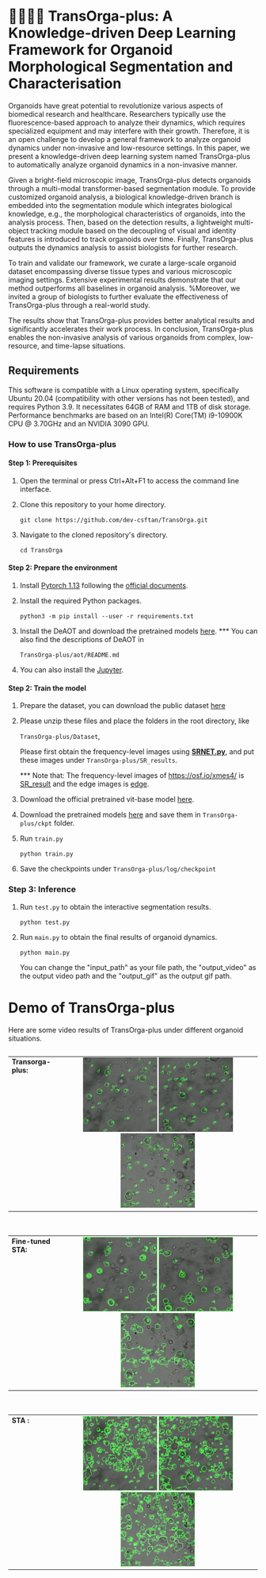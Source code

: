 # 🧑‍🔬🔬🦠 TransOrga-plus: A Knowledge-driven Deep Learning Framework for Organoid Morphological Segmentation and Characterisation

Organoids have great potential to revolutionize various aspects of biomedical research and healthcare. Researchers typically use the fluorescence-based approach to analyze their dynamics, which requires specialized equipment and may interfere with their growth. Therefore, it is an open challenge to develop a general framework to analyze organoid dynamics under non-invasive and low-resource settings. In this paper, we present a knowledge-driven deep learning system named TransOrga-plus to automatically analyze organoid dynamics in a non-invasive manner.

Given a bright-field microscopic image, TransOrga-plus detects organoids through a multi-modal transformer-based segmentation module. To provide customized organoid analysis, a biological knowledge-driven branch is embedded into the segmentation module which integrates biological knowledge, e.g., the morphological characteristics of organoids, into the analysis process. Then, based on the detection results, a lightweight multi-object tracking module based on the decoupling of visual and identity features is introduced to track organoids over time. Finally, TransOrga-plus outputs the dynamics analysis to assist biologists for further research.

To train and validate our framework, we curate a large-scale organoid dataset encompassing diverse tissue types and various microscopic imaging settings. Extensive experimental results demonstrate that our method outperforms all baselines in organoid analysis. %Moreover, we invited a group of biologists to further evaluate the effectiveness of TransOrga-plus through a real-world study. 

The results show that TransOrga-plus provides better analytical results and significantly accelerates their work process. In conclusion, TransOrga-plus enables the non-invasive analysis of various organoids from complex, low-resource, and time-lapse situations.

## Requirements
This software is compatible with a Linux operating system, specifically Ubuntu 20.04 (compatibility with other versions has not been tested), and requires Python 3.9. It necessitates 64GB of RAM and 1TB of disk storage. Performance benchmarks are based on an Intel(R) Core(TM) i9-10900K CPU @ 3.70GHz and an NVIDIA 3090 GPU.
### How to use TransOrga-plus 
#### Step 1: Prerequisites

1. Open the terminal or press Ctrl+Alt+F1 to access the command line interface.

2. Clone this repository to your home directory.

    ```
    git clone https://github.com/dev-csftan/TransOrga.git
    ```

3. Navigate to the cloned repository's directory.
    ```
    cd TransOrga
    ```


#### Step 2: Prepare the environment
1. Install [Pytorch 1.13](https://pytorch.org/) following the [official documents](https://pytorch.org/get-started/previous-versions/).
1. Install the required Python packages.

    ```
    python3 -m pip install --user -r requirements.txt
    ```
2. Install the DeAOT and download the pretrained models [here](https://github.com/chen-si-jia/DeAOT).
    *** You can also find the descriptions of DeAOT in
    ```
    TransOrga-plus/aot/README.md
    ```
3. You can also install the [Jupyter](https://jupyter.org/install).


#### Step 2: Train the model
1. Prepare the dataset, you can download the public dataset [here](https://osf.io/xmes4/)
2. Please unzip these files and place the folders in the root directory, like 

    `TransOrga-plus/Dataset`,
    
    Please first obtain the frequency-level images using **[SRNET.py](SRNet.py)**, and put these images under `TransOrga-plus/SR_results`.
    
    *** Note that: The frequency-level images of https://osf.io/xmes4/ is [SR_result](https://drive.google.com/file/d/1F0eUE39K6k09U5Ib7aHPvmsgOzLD-U5_/view?usp=sharing) and the edge images is [edge](https://drive.google.com/file/d/1DJslK0MAXTmoflxycCBbMOZKXjpCqMJc/view?usp=sharing).

3. Download the official pretrained vit-base model [here](https://drive.google.com/file/d/11UcqfiWLkDjOlUf2bQ17KKusi93lPXhn/view?usp=sharing).

4. Download the pretrained models [here](https://drive.google.com/drive/folders/1VzHqXmPPgQHFGAQc2a3H8XnC04fjOV12?usp=sharing) and save them in `TransOrga-plus/ckpt` folder.


5. Run `train.py`

    ```
    python train.py
    ```

6. Save the checkpoints under `TransOrga-plus/log/checkpoint`

<h3>Step 3: Inference</h3>

1. Run `test.py` to obtain the interactive segmentation results.

    ```
    python test.py
    ```

2. Run `main.py` to obtain the final results of organoid dynamics.

    ```
    python main.py
    ```

    You can change the "input_path" as your file path, the "output_video" as the output video path and the "output_gif" as the output gif path.


# Demo of TransOrga-plus
Here are some video results of TransOrga-plus under different organoid situations.
<div style="display: flex; flex-direction: column; align-items: flex-start; gap: 20px;">

  <table style="width: 100%;">
    <tr>
      <td style="vertical-align: top; text-align: left; width: 20%;">
        <strong>Transorga-plus:</strong><br>
      </td>
      <td style="text-align: center; width: 80%;">
        <img src="demo1.gif" alt="Demo 1" style="width: 150px;">
        <img src="demo2.gif" alt="Demo 2" style="width: 150px;">
        <img src="demo3.gif" alt="Demo 3" style="width: 150px;">
      </td>
    </tr>
  </table>

  <table style="width: 100%;">
    <tr>
      <td style="vertical-align: top; text-align: left; width: 20%;">
        <strong>Fine-tuned STA:</strong><br>
      </td>
      <td style="text-align: center; width: 80%;">
        <img src="demo1-2.gif" alt="Demo 1" style="width: 150px;">
        <img src="demo2-2.gif" alt="Demo 2" style="width: 150px;">
        <img src="demo3-2.gif" alt="Demo 3" style="width: 150px;">
      </td>
    </tr>
  </table>

  <table style="width: 100%;">
    <tr>
      <td style="vertical-align: top; text-align: left; width: 20%;">
        <strong>STA    :</strong><br>
      </td>
      <td style="text-align: center; width: 80%;">
        <img src="demo1-3.gif" alt="Demo 1" style="width: 150px;">
        <img src="demo2-3.gif" alt="Demo 2" style="width: 150px;">
        <img src="demo3-3.gif" alt="Demo 3" style="width: 150px;">
      </td>
    </tr>
  </table>

</div>

